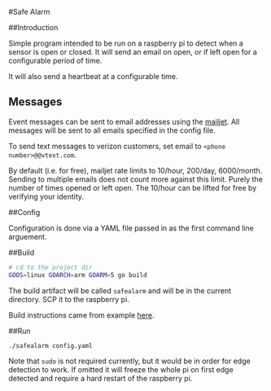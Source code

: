 #Safe Alarm

##Introduction

Simple program intended to be run on a raspberry pi to detect when a sensor is open or closed. It will send an email on open, or if left open for a configurable period of time.

It will also send a heartbeat at a configurable time.

## Messages

Event messages can be sent to email addresses using the [mailjet](https://www.mailjet.com/). All messages will be sent to all emails specified in the config file.

To send text messages to verizon customers, set email to `<phone number>@@vtext.com`.

By default (i.e. for free), mailjet rate limits to 10/hour, 200/day, 6000/month.  Sending to multiple emails does not count more against this limit.  Purely the number of times opened or left open. The 10/hour can be lifted for free by verifying your identity.

##Config

Configuration is done via a YAML file passed in as the first command line arguement.

##Build

```bash
# cd to the project dir
GOOS=linux GOARCH=arm GOARM=5 go build
```

The build artifact will be called `safealarm` and will be in the current directory. SCP it to the raspberry pi.

Build instructions came from example [here](https://www.thepolyglotdeveloper.com/2017/04/cross-compiling-golang-applications-raspberry-pi/).

##Run

```bash
./safealarm config.yaml
```

Note that `sudo` is not required currently, but it would be in order for edge detection to work.  If omitted it will freeze the whole pi on first edge detected and require a hard restart of the raspberry pi.

